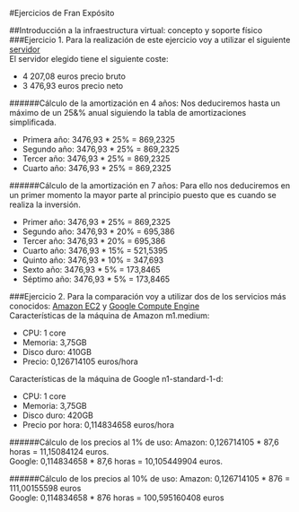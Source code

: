 #Ejercicios de Fran Expósito

##Introducción a la infraestructura virtual: concepto y soporte físico
###Ejercicio 1.
Para la realización de este ejercicio voy a utilizar el siguiente [servidor](http://www.senetic.es/product/709942-421?gclid=CjwKEAjwqamhBRDeyKKuuYztxwQSJAA1luvGNmmaBPD8uIBTFVNLdraahBwsAqJr7wJy4doFwrarLRoCeEfw_wcB)
<br />
El servidor elegido tiene el siguiente coste:
* 4 207,08 euros precio bruto
* 3 476,93 euros precio neto

######Cálculo de la amortización en 4 años:
Nos deduciremos hasta un máximo de un 25&% anual siguiendo la tabla de amortizaciones simplificada.<br />
* Primera año: 3476,93 * 25% = 869,2325<br />
* Segundo año: 3476,93 * 25% = 869,2325<br />
* Tercer año: 3476,93 * 25% = 869,2325<br />
* Cuarto año: 3476,93 * 25% = 869,2325<br />

######Cálculo de la amortización en 7 años: 
Para ello nos deduciremos en un primer momento la mayor parte al principio puesto que es cuando se realiza la inversión.<br />
* Primer año: 3476,93 * 25% = 869,2325<br />
* Segundo año: 3476,93 * 20% = 695,386<br />
* Tercer año: 3476,93 * 20% = 695,386<br />
* Cuarto año: 3476,93 * 15% = 521,5395<br />
* Quinto año: 3476,93 * 10% = 347,693<br />
* Sexto año: 3476,93 * 5% = 173,8465<br />
* Séptimo año: 3476,93 * 5% = 173,8465<br />

###Ejercicio 2.
Para la comparación voy a utilizar dos de los servicios más conocidos: [Amazon EC2](http://aws.amazon.com/es/ec2/) y [Google Compute Engine](https://cloud.google.com/products/compute-engine/)<br />
Características de la máquina de Amazon m1.medium:
* CPU: 1 core
* Memoria: 3,75GB 
* Disco duro: 410GB
* Precio: 0,126714105 euros/hora

Características de la máquina de Google n1-standard-1-d:
* CPU: 1 core
* Memoria: 3,75GB
* Disco duro: 420GB
* Precio por hora: 0,114834658 euros/hora

######Cálculo de los precios al 1% de uso:
Amazon: 0,126714105 * 87,6 horas = 11,15084124 euros.<br />
Google: 0,114834658 * 87,6 horas = 10,105449904 euros.<br />

######Cálculo de los precios al 10% de uso:
Amazon: 0,126714105 * 876 = 111,00155598 euros<br />
Google: 0,114834658 * 876 horas = 100,595160408 euros<br />
